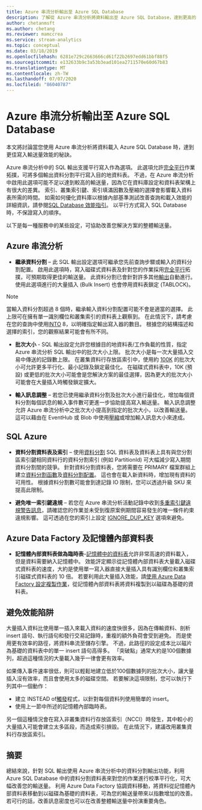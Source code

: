 ```yaml
---
title: Azure 串流分析輸出至 Azure SQL Database
description: 了解從 Azure 串流分析將資料輸出至 Azure SQL Database，達到更高的寫入輸送速率。
author: chetanmsft
ms.author: chetang
ms.reviewer: mamccrea
ms.service: stream-analytics
ms.topic: conceptual
ms.date: 03/18/2019
ms.openlocfilehash: 6281e729c2663666cd61f22b2697edd61bbf88f5
ms.sourcegitcommit: e132633b9c3a53b3ead101ea2711570e60d67b83
ms.translationtype: MT
ms.contentlocale: zh-TW
ms.lasthandoff: 07/07/2020
ms.locfileid: "86040787"
---
```

# <a name="azure-stream-analytics-output-to-azure-sql-database"></a>Azure 串流分析輸出至 Azure SQL Database

本文將討論當您使用 Azure 串流分析將資料載入 Azure SQL Database 時，達到更佳寫入輸送量效能的秘訣。

Azure 串流分析中的 SQL 輸出支援平行寫入作為選項。 此選項允許[完全平行](stream-analytics-parallelization.md#embarrassingly-parallel-jobs)作業拓撲，可將多個輸出資料分割平行寫入目的地資料表。 不過，在 Azure 串流分析中啟用此選項可能不足以達到較高的輸送量，因為它在資料庫設定和資料表架構上有很大的差異。 索引、叢集索引鍵、索引填滿因數及壓縮的選擇會影響載入資料表所需的時間。 如需如何優化資料庫以根據內部基準測試改善查詢和載入效能的詳細資訊，請參閱[SQL Database 效能指引](../azure-sql/database/performance-guidance.md)。 以平行方式寫入 SQL Database 時，不保證寫入的順序。

以下是每一種服務中的某些設定，可協助改善您解決方案的整體輸送量。

## <a name="azure-stream-analytics"></a>Azure 串流分析

- **繼承資料分割** – 此 SQL 輸出設定選項可繼承您先前查詢步驟或輸入的資料分割配置。 啟用此選項時，寫入磁碟式資料表及針對您的作業採用[完全平行](stream-analytics-parallelization.md#embarrassingly-parallel-jobs)拓撲，可預期取得更佳的輸送量。 此資料分割已會針對許多其他[輸出](stream-analytics-parallelization.md#partitions-in-inputs-and-outputs)自動進行。 使用此選項進行的大量插入 (Bulk Insert) 也會停用資料表鎖定 (TABLOCK)。

> [!NOTE] 
> 當輸入資料分割超過 8 個時，繼承輸入資料分割配置可能不會是適當的選擇。 此上限可在擁有單一識別欄位和叢集索引的資料表上觀察到。 在此情況下，請考慮在您的查詢中使用[INTO](https://docs.microsoft.com/stream-analytics-query/into-azure-stream-analytics#into-shard-count) 8，以明確指定輸出寫入器的數目。 根據您的結構描述和選擇的索引，您的觀察結果可能會有所不同。

- **批次大小** - SQL 輸出設定允許您根據目的地資料表/工作負載的性質，指定 Azure 串流分析 SQL 輸出中的批次大小上限。 批次大小是每一次大量插入交易中傳送的記錄數上限。 在叢集資料行存放區索引中，使用約 [100K](https://docs.microsoft.com/sql/relational-databases/indexes/columnstore-indexes-data-loading-guidance) 的批次大小可允許更多平行化、最小記錄及鎖定最佳化。 在磁碟式資料表中，10K (預設) 或更低的批次大小可能會是您解決方案的最佳選擇，因為更大的批次大小可能會在大量插入時觸發鎖定擴大。

- **輸入訊息調整** – 若您已使用繼承資料分割及批次大小進行最佳化，增加每個資料分割每個訊息的輸入事件數可更進一步協助提高寫入輸送量。 輸入訊息調整允許 Azure 串流分析中之批次大小提高到指定的批次大小，以改善輸送量。 這可以藉由在 EventHub 或 Blob 中使用[壓縮](stream-analytics-define-inputs.md)或增加輸入訊息大小來達成。

## <a name="sql-azure"></a>SQL Azure

- **資料分割資料表及索引** – 使用[資料分割](https://docs.microsoft.com/sql/relational-databases/partitions/partitioned-tables-and-indexes?view=sql-server-2017) SQL 資料表及資料表上具有與您分割區索引鍵相同資料行的資料分割索引 (例如 PartitionId) 可大幅減少寫入期間資料分割間的競爭。 針對資料分割資料表，您將需要在 PRIMARY 檔案群組上建立[資料分割函數](https://docs.microsoft.com/sql/t-sql/statements/create-partition-function-transact-sql?view=sql-server-2017)及[資料分割配置](https://docs.microsoft.com/sql/t-sql/statements/create-partition-scheme-transact-sql?view=sql-server-2017)。 這也會在載入新資料時，增加現有資料的可用性。 根據資料分割數可能會到達記錄 IO 限制，您可以透過升級 SKU 來提高此限制。

- **避免唯一索引鍵違規** – 若您在 Azure 串流分析活動記錄中收到[多重索引鍵違規警告訊息](stream-analytics-troubleshoot-output.md#key-violation-warning-with-azure-sql-database-output)，請確認您的作業並未受到復原案例期間容易發生的唯一條件約束違規影響。 這可透過在您的索引上設定 [IGNORE\_DUP\_KEY](stream-analytics-troubleshoot-output.md#key-violation-warning-with-azure-sql-database-output) 選項來避免。

## <a name="azure-data-factory-and-in-memory-tables"></a>Azure Data Factory 及記憶體內部資料表

- **記憶體內部資料表做為臨時表**–[記憶體中的資料表](/sql/relational-databases/in-memory-oltp/in-memory-oltp-in-memory-optimization)允許非常高速的資料載入，但是資料需要納入記憶體中。 效能評定顯示從記憶體內部資料表大量載入磁碟式資料表的速度，大約是使用單一寫入器直接大量插入具有識別欄位和叢集索引磁碟式資料表的 10 倍。 若要利用此大量插入效能，請[使用 Azure Data Factory 設定複製作業](../data-factory/connector-azure-sql-database.md)，從記憶體內部資料表將資料複製到以磁碟為基礎的資料表。

## <a name="avoiding-performance-pitfalls"></a>避免效能陷阱
大量插入資料比使用單一插入來載入資料的速度快很多，因為在傳輸資料、剖析 insert 語句、執行語句和發行交易記錄時，重複的額外負荷會受到避免。 而是使用更有效率的路徑，將資料串流至儲存引擎。 不過，此路徑的設定成本比以磁片為基礎的資料表中的單一 insert 語句高得多。 「突破點」通常大約是100個數據列，超過這種情況的大量載入幾乎一律會更有效率。 

如果傳入事件速率很低，則可以輕鬆地建立低於100個數據列的批次大小，讓大量插入沒有效率，而且會使用太多的磁碟空間。 若要解決這項限制，您可以執行下列其中一個動作：
* 建立 INSTEAD of[觸發](/sql/t-sql/statements/create-trigger-transact-sql)程式，以針對每個資料列使用簡單的 insert。
* 使用上一節中所述的記憶體內部臨時表。

另一個這種情況會在寫入非叢集資料行存放區索引（NCCI）時發生，其中較小的大量插入可能會建立太多區段，而造成索引損毀。 在此情況下，建議改用叢集資料行存放區索引。

## <a name="summary"></a>摘要

總結來說，針對 SQL 輸出使用 Azure 串流分析中的資料分割輸出功能，利用 Azure SQL Database 中的資料分割資料表來對您的作業進行校準平行化，可大幅改善您的輸送量。 利用 Azure Data Factory 協調資料移動，將資料從記憶體內部資料表移動到以磁碟為基礎的資料表，可為您的輸送量帶來以指數增加的改善。 若可行的話，改善訊息密度也可以在改善整體輸送量中扮演重要角色。
